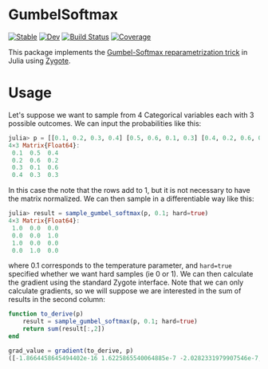 # GumbelSoftmax

[![Stable](https://img.shields.io/badge/docs-stable-blue.svg)](https://arnauqb.github.io/GumbelSoftmax.jl/stable)
[![Dev](https://img.shields.io/badge/docs-dev-blue.svg)](https://arnauqb.github.io/GumbelSoftmax.jl/dev)
[![Build Status](https://github.com/arnauqb/GumbelSoftmax.jl/actions/workflows/CI.yml/badge.svg?branch=main)](https://github.com/arnauqb/GumbelSoftmax.jl/actions/workflows/CI.yml?query=branch%3Amain)
[![Coverage](https://codecov.io/gh/arnauqb/GumbelSoftmax.jl/branch/main/graph/badge.svg)](https://codecov.io/gh/arnauqb/GumbelSoftmax.jl)

This package implements the [Gumbel-Softmax reparametrization trick](https://arxiv.org/abs/1611.01144) in Julia using [Zygote](https://github.com/FluxML/Zygote.jl).

# Usage

Let's suppose we want to sample from 4 Categorical variables each with 3 possible outcomes. We can input the probabilities like this:

```julia
julia> p = [[0.1, 0.2, 0.3, 0.4] [0.5, 0.6, 0.1, 0.3] [0.4, 0.2, 0.6, 0.3]]
4×3 Matrix{Float64}:
 0.1  0.5  0.4
 0.2  0.6  0.2
 0.3  0.1  0.6
 0.4  0.3  0.3
```
In this case the note that the rows add to 1, but it is not necessary to have the matrix normalized. We can then sample in a differentiable way like this:

```julia
julia> result = sample_gumbel_softmax(p, 0.1; hard=true)
4×3 Matrix{Float64}:
 1.0  0.0  0.0
 0.0  0.0  1.0
 1.0  0.0  0.0
 0.0  1.0  0.0
 ```
 where 0.1 corresponds to the temperature parameter, and `hard=true` specified whether we want hard samples (ie 0 or 1). We can then calculate the gradient using the standard Zygote interface. Note that we can only calculate gradients, so we will suppose we are interested in the sum of results in the second column:

```julia
function to_derive(p)
    result = sample_gumbel_softmax(p, 0.1; hard=true)
    return sum(result[:,2])
end

grad_value = gradient(to_derive, p)
([-1.8664458645494402e-16 1.6225865540064885e-7 -2.0282331979907546e-7; -2.152607762114983e-16 8.83806125520096e-11 -2.651416223952525e-10; -9.333173809814049e-18 5.633448015616505e-9 -9.38907997936165e-10; -1.1976417933816025e-8 0.009956664887966756 -0.009956648919416302],)
```



